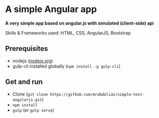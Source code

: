 # A simple Angular app
**A very simple app based on angular.js with simulated (client-side) api**

Skills & Frameworks used: HTML, CSS, AngularJS, Bootstrap

## Prerequisites
* nodejs ([nodejs.org](https://nodejs.org))
* gulp-cli installed globally (`npm install -g gulp-cli`)

## Get and run
* Clone (`git clone https://github.com/mrabdolian/simple-test-angularjs.git`)
* `npm install`
* `gulp` (or `gulp serve`)

